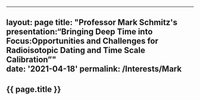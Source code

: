 
---
layout: page
title: "Professor Mark Schmitz's presentation:“Bringing Deep Time into Focus:Opportunities and Challenges for Radioisotopic Dating and Time Scale Calibration”"  
date: '2021-04-18'
permalink: /Interests/Mark
---

## {{ page.title }}

